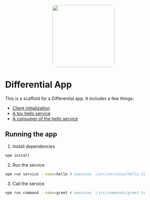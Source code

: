 <p align="center">
  <img src="https://cdn.differential.dev/logo.png" width="200" style="border-radius: 10px" />
</p>

# Differential App

This is a scaffold for a Differential app. It includes a few things:

- [Client initialization](./src/d.ts)
- [A toy hello service](./src/services/hello.ts)
- [A consumer of the hello service](./src/commands/greet.ts)

## Running the app

1. Install dependencies

```bash
npm install
```

2. Run the service

```bash
npm run service --name=hello # executes ./src/services/hello.ts
```

3. Call the service

```bash
npm run command --name=greet # executes ./src/commands/greet.ts
```